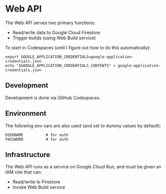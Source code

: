 # Web API

The Web API serves two primary functions:

- Read/write data to Google Cloud Firestore
- Trigger builds (using Web Build service)

To start in Codespaces (until I figure out how to do this automatically):

```
export GOOGLE_APPLICATION_CREDENTIALS=google-application-credentials.json
echo "$GOOGLE_APPLICATION_CREDENTIALS_CONTENTS" > google-application-credentials.json
```

## Development

Development is done via GitHub Codespaces.

## Environment

The following env vars are also used (and set to dummy values by default):

```
USERNAME          # for auth
PASSWORD          # for auth
```

## Infrastructure

The Web API runs as a service on Google Cloud Run, and must be given an IAM role that can:

- Read/write to Firestore
- Invoke Web Build service
